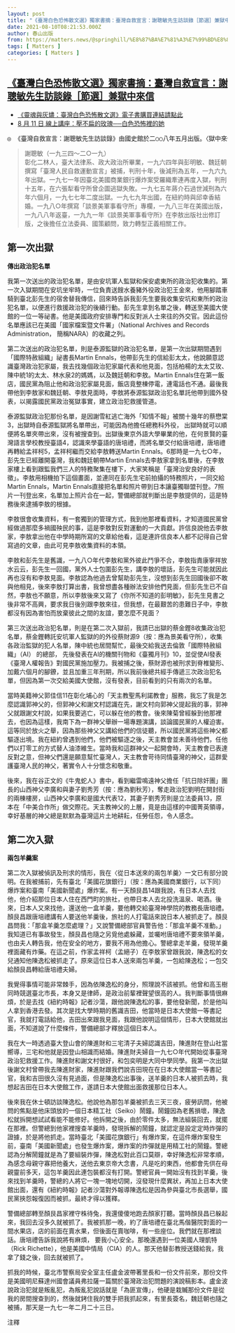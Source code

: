 ```yaml
---
layout: post
title: "《臺灣白色恐怖散文選》獨家書摘：臺灣自救宣言：謝聰敏先生訪談錄［節選］兼獄中來信"
date: 2021-08-10T08:21:53.000Z
author: 春山出版
from: https://matters.news/@springhill/%E8%87%BA%E7%81%A3%E7%99%BD%E8%89%B2%E6%81%90%E6%80%96%E6%95%A3%E6%96%87%E9%81%B8-%E7%8D%A8%E5%AE%B6%E6%9B%B8%E6%91%98-%E8%87%BA%E7%81%A3%E8%87%AA%E6%95%91%E5%AE%A3%E8%A8%80-%E8%AC%9D%E8%81%B0%E6%95%8F%E5%85%88%E7%94%9F%E8%A8%AA%E8%AB%87%E9%8C%84-%E7%AF%80%E9%81%B8-%E5%85%BC%E7%8D%84%E4%B8%AD%E4%BE%86%E4%BF%A1-bafyreicybr4stysulwdnsbp7ig6vtmvewjz4fpd4pjgqwrcfn7muexgowm
tags: [ Matters ]
categories: [ Matters ]
---
```

<!--1628583713000-->
[《臺灣白色恐怖散文選》獨家書摘：臺灣自救宣言：謝聰敏先生訪談錄［節選］兼獄中來信](https://matters.news/@springhill/%E8%87%BA%E7%81%A3%E7%99%BD%E8%89%B2%E6%81%90%E6%80%96%E6%95%A3%E6%96%87%E9%81%B8-%E7%8D%A8%E5%AE%B6%E6%9B%B8%E6%91%98-%E8%87%BA%E7%81%A3%E8%87%AA%E6%95%91%E5%AE%A3%E8%A8%80-%E8%AC%9D%E8%81%B0%E6%95%8F%E5%85%88%E7%94%9F%E8%A8%AA%E8%AB%87%E9%8C%84-%E7%AF%80%E9%81%B8-%E5%85%BC%E7%8D%84%E4%B8%AD%E4%BE%86%E4%BF%A1-bafyreicybr4stysulwdnsbp7ig6vtmvewjz4fpd4pjgqwrcfn7muexgowm)
------

<div>
<ul><li><a href="https://readmoo.com/book/210179507000101" target="_blank">《靈魂與灰燼：臺灣白色恐怖散文選》電子書購買連結請點此</a></li><li><a href="https://www.facebook.com/events/171301945067959/" target="_blank">8 月 11 日 線上講座：壓不扁的玫瑰──白色恐怖裡的她</a></li></ul><pre class="ql-syntax">◎ 《臺灣自救宣言：謝聰敏先生訪談錄》由國史館於二○○八年五月出版。〈獄中來信〉英文版首次發表於一九七二年四月二十四日《紐約時報》，後中文版收錄於一九九一年九月《談景美軍法看守所》，李敖出版社。</pre><blockquote>謝聰敏（一九三四～二○一九）<br class="smart">彰化二林人，臺大法律系、政大政治所畢業，一九六四年與彭明敏、魏廷朝撰寫「臺灣人民自救運動宣言」被捕，判刑十年，後減刑為五年，一九六九年出獄。一九七一年因臺北美國商業銀行爆炸案受羅織牽連再度入獄，判刑十五年，在六張犁看守所曾企圖逃獄失敗。一九七五年蔣介石過世減刑為六年六個月，一九七七年二度出獄。一九七九年出國，在紐約時與邱幸香結婚。一九八○年撰寫「談景美軍事看守所」專欄，一九八三年在美國出版，一九八八年返臺，一九九一年《談景美軍事看守所》在李敖出版社出修訂版，之後擔任立法委員、國策顧問，致力轉型正義相關工作。</blockquote><h2>第一次出獄</h2><p><strong>傳出政治犯名單</strong></p><p>我第一次送出的政治犯名單，是由安坑軍人監獄和保安處東所的政治犯收集的。第一次入獄期間在安坑坐牢時，一位負責送餿水養豬外役政治犯王金來，他用腳踏車騎到臺北彭先生的宿舍替我傳信，回來時告訴我彭先生要我收集安坑和東所的政治犯名單，以便進行救援政治犯的後續行動。彭先生拿到名單之後，轉送至美國大使館的一位一等祕書。他是美國政府安排專門和反對派人士來往的外交官。因此這份名單應該已在美國「國家檔案暨文件署」（National Archives and Records Administration， 簡稱NARA）的收藏之列。</p><p>第二次送出的政治犯名單，則是泰源監獄的政治犯名單，是第一次出獄期間遇到「國際特赦組織」祕書長Martin Ennals，他帶彭先生的信給彭太太，他說願意認識臺灣政治犯家屬，我去找幾個政治犯家屬代表和他見面，包括柏楊的太太艾玫、陳中統1的太太、林水泉2的媽媽，以及魏廷朝和李敖。Martin Ennals住在第一飯店，國民黨為阻止他和政治犯家屬見面，飯店竟整棟停電，連電話也不通。最後我帶他到李敖家和魏廷朝、李敖見面時，李敖將泰源監獄政治犯名單託他帶到國外發表，以揭露國民黨政治冤獄事實，建立政治犯救援管道。</p><p>泰源監獄政治犯那份名單，是因謝雪紅逃亡海外「知情不報」被關十幾年的蔡懋棠3，出獄時自泰源監獄將名單帶出，可能因為他擔任總務科外役， 出獄時就可以順便將名單夾帶出來，沒有被搜查到。出獄後東京外語大學畢業的他，在何景賢的臺灣語言學校教授臺語4，認識來學臺語的唐培禮，而將名單交付給唐培禮，唐培禮再轉給孟祥柯5，孟祥柯繼而交給李敖轉送Martin Ennals。6那時是一九七○年，彭先生已經離開臺灣，我和魏廷朝帶Martin Ennals去李敖家拿到名單後，在李敖家樓上看到跟監我們三人的特務聚集在樓下，大家笑稱是「臺灣治安良好的表徵」。李敖用相機拍下這個畫面，並連同在彭先生宅前拍攝的特務照片，一同交給Martin Ennals，Martin Ennals直接把名單和照片帶到日本讓臺獨聯盟刊登。7照片一刊登出來，名單加上照片合在一起，警備總部就判斷出是李敖提供的，這是特務後來逮捕李敖的根據。</p><p>李敖很會收集資料，有一套獨到的管理方式，我到他那裡看資料，才知道國民黨曾經做過那麼多禍國殃民的事，這是李敖對反對運動的一大貢獻。許信良說他去李敖家，李敖拿出他在中學時期所寫的文章給他看，這是連許信良本人都不記得自己曾寫過的文章，由此可見李敖收集資料的本領。</p><p>李敖和彭先生是舊識，一九八○年代李敖和黨外彼此鬥爭不合，李敖指責康寧祥放水云云，彭先生一回國，黨外人士包圍彭先生，講李敖的壞話，彭先生可能就因此再也沒有和李敖見面。李敖認為他過去曾幫助彭先生，沒想到彭先生回國後卻不敢與他相見，後來李敖打算出書，我曾想盡各種辦法安排他們見面，但彭先生已不自然，李敖也不願意，所以李敖後來又寫了《你所不知道的彭明敏》，彭先生見書之後非常不高興，要求我日後別跟李敖來往，但我想，在最艱苦的患難日子中，李敖都沒有因為害怕而放棄彼此之間的友誼，要怎麼不見面？</p><p>第三次送出政治犯名單，則是在第二次入獄前，我請已出獄的蔡金鏗8收集政治犯名單，蔡金鏗轉託安坑軍人監獄的的外役蔡財源9（按：應為景美看守所），收集各政治監獄的犯人名單，陳中統也居間幫忙，最後交給我送去倫敦「國際特赦組織」（AI） 的總部， 先後發表在AI的機關刊物和《臺獨月刊》10，並促使AI發表《臺灣人權報告》對國民黨施加壓力。我被捕之後，蔡財源也被刑求到脊椎變形、加戴六個月的腳鐐，並且加重三年刑期，所以我前後總共經手傳遞三次政治犯名單，但因為第一次交給美國大使館，沒有發表，目前看到的只有兩次的名單。</p><p>當時美籍神父郭佳信11在彰化埔心的「天主教聖馬利諾教會」服務，我忘了我是怎麼認識郭神父的，但郭神父和謝文村認識在先，謝文村向郭神父提起我的事，郭神父就跟謝文村說，如果我要逃亡，可以躲在他的教會。後來陳菊曾經躲到他那裡去，也因為這樣，我南下為一群神父舉辦一場專題演講，談論國民黨的人權迫害。這等同於放火之舉，因為那些神父又講給他們的信徒聽，所以國民黨將這些神父都驅逐出境。我在紐約曾遇到他們，他們被驅逐之後，天主教會並未善待他們，任他們以打零工的方式替人油漆維生。當時我和這群神父一起開會時，天主教會已表達反對之意，但神父們還是願意幫忙臺灣人，天主教會苛待同情臺灣的神父，這群愛護臺灣人民的神父，著實令人十分懷念和敬重。</p><p>後來，我在谷正文的《牛鬼蛇人》書中，看到繼雷鳴遠神父擔任「抗日除奸團」團長的山西神父李廣和與妻子劉秀芳（按：應為劉秋芳），奪走政治犯劉明在開封街的兩棟樓房，山西神父李廣和是國大代表12，其妻子劉秀芳則是立法委員13，原本在「中美合作所」做交際花。天主教神父的上層，竟是由這樣的中國菁英領導，幸好基層的神父總是默默為臺灣這片土地耕耘，任勞任怨，令人感念。</p><h2>第二次入獄</h2><p><strong>兩包羊羹案</strong></p><p>第二次入獄被偵訊及刑求的情形，我在〈從日本送來的兩包羊羹〉一文已有部分說明。在我被捕前，先有臺北「美國花旗銀行」（按：應為美國商業銀行，以下同）爆炸案和臺南「美國新聞處」爆炸案。有一天顏艮昌14跟我說，有日本人去找他，他介紹那位日本人住在西門町的旅社，也帶日本人去北投洗溫泉、喝酒。後來，日本人又來找他，還送他一盒羊羹，要他轉交給臺灣神學院的教務長唐培禮。顏艮昌跟唐培禮講有人要送他羊羹後，旅社的人打電話來說日本人被抓走了。顏艮昌問我：「那盒羊羹怎麼處理？」又說警備總部官員警告他：「那盒羊羹不准動。」我知道已有事故發生，顏艮昌也隨之另覓他處躲藏，並囑咐唐培禮不要來領羊羹，也由夫人轉告我，他在安全的地方，要我不用為他擔心。警總拿走羊羹，發現羊羹裡面藏有炸藥。在這之前，作家孟祥柯（孟絕子）在李敖家曾跟我說，陳逸松的女兒通知他陳逸松被抓走了。原來這位日本人送來兩包羊羹，一包給陳逸松；一包交給顏艮昌轉給唐培禮夫婦。</p><p>我覺得事情可能非常棘手，因為依陳逸松的身分，照理說不該被抓。他曾和高玉樹同時競選臺北市長，本身又是律師，是政治前輩裡聲望很高的人。我判斷事情很麻煩，於是去找《紐約時報》記者沙蕩，跟他說陳逸松的事，要他發新聞，於是他叫人拿到香港去發。其次是找大學時期的舊識吉田，他當時是日本大使館一等書記官，我就打電話給他，吉田出來跟我見面，我跟他說明這個情形，日本大使館就出面，不知道說了什麼條件，警備總部才釋放這個日本人。</p><p>我在大一時透過臺大登山會的陳進財和三宅清子夫婦認識吉田，陳進財在登山社當嚮導，三宅和他就是因登山相識而結婚。陳進財夫婦自一九七○年代開始從事臺灣政治犯救援工作。陳進財和謝文村很好，和包奕明是大同中學同學。我第一次出獄後謝文村曾帶我去陳進財家，陳進財跟我們說吉田現在在日本大使館當一等書記官，我和吉田很久沒有見過面，但是陳逸松出事後，送羊羹的日本人被抓去時，我想起吉田在日本大使館工作，遂請日本大使館出面救援那位日本人。</p><p>後來我在休士頓訪談陳逸松。他說他為那包羊羹被抓去三天三夜，疲勞訊問，他被問的焦點是他床頭放的一個日本精工社（Seiko）鬧鐘。鬧鐘因為老舊損壞，陳逸松就拆開想試試看能不能修好。他拆開之後，由於零件太多，無法組裝回去，就擺在那裡。但警總到他家裡搜查羊羹時，發現拆解的鬧鐘，就認定是設定定時炸彈的證據，於是將他抓走。當時臺北「美國花旗銀行」有爆炸案，在這件爆炸案發生前，臺南「美國新聞處」也發生爆炸案，爆炸案的炸彈就是用精工社的鬧鐘。警總認為分解鬧鐘就是為了要組裝炸彈，陳逸松對此百口莫辯，幸好陳逸松非常孝順，為感念母親守寡把他養大，送他去東京帝大念書，凡是吃的東西，他都會先供在母親靈前多天，這包羊羹因此連包裝都沒有打開。警總官員一開始沒有找到羊羹，後來找到羊羹時，警總的人將它一塊一塊地切開，沒發現什麼異狀，再加上日本大使館出面，還有《紐約時報》記者沙蕩對外報導陳逸松是因為參與臺北市長選舉，國民黨挾怨報復因而被抓，最終才得以獲釋。</p><p>警備總部轉至顏艮昌家裡守株待兔，我還傻傻地跑去顏家打聽。當時顏艮昌已躲起來，我回去沒多久就被抓了。我被抓那一晚，約了唐培禮在臺北馬偕醫院對面的一間水果店，店的前面在賣水果，但後面在賣咖啡，有一些座位。我們就在那裡談話。唐培禮告訴我說將有麻煩， 要我小心安全。那晚還遇到一位美國人理凱特（Rick Richette），他是美國中情局（CIA）的人。那天他替彭教授送錢給我，我拿了錢之後，回去就被抓了。</p><p>抓我的時候，臺北市警察局安全室主任盧金波帶著里長和一份文件前來，那份文件是美國明尼蘇達州國會議員弗拉薩一篇關於臺灣政治犯問題的演說稿影本。盧金波說政治犯就是叛亂犯，為叛亂犯說話就是「為匪宣傳」，他硬是栽贓那份文件是從我的房間搜查到的，然後就銬住我的雙手把我抓起來，有里長簽名，魏廷朝也隨之被捕，那天是一九七一年二月二十三日。</p><pre class="ql-syntax">注釋　　　　　　　　　　　　　　　　　　　　　　　　　　　　　　　　　　　　　　　　　　　　　　　　　　　　　　1 編注：陳中統（一九三七～），為陳映真成功高中同學，兩人曾於一九五七年劉自然事件上街抗議，陳中統就讀高雄醫學院、日本岡山大學醫學院研究所，在日本期間接觸臺灣青年獨立聯盟。一九六八年十二月因父親病重返臺，隔年二月六日與蔡憲子結婚，新婚十五天於蜜月旅行後，二月二十一日即遭逮捕，判刑十五年。一九七五年蔣介石過世後獲減刑，自一九七○年在景美看守所醫務室擔任外役，一九七九年二月二十二日出獄，繫獄十年。在醫務室期間，利用職務收集政治犯名單，並與外役蔡財源合作輾轉送出海外刊登。2 編注：林水泉（一九三七～），松山人，松山初級商業學校肄業，家裡經營米廠、旅社等生意，一九六一年一月二十三歲的林水泉參選議員，差一百五十七票落選，卻因選舉時罵國民黨，於同年四月六日被送去小琉球、屏東大鵬農場管訓，時間一年八個月。一九六四年再次參選議員當選，彭明敏曾投他一票。一九六七年九月在市議員任內，因與許曹德等人組織「全國青年團結促進會」被捕，判刑十五年，一九七五年蔣介石過世獲減刑，一九七七年出獄。3 吳俊瑩注：蔡懋棠（一九二二～一九七八），鹿港人，十四歲赴日留學，東京外國語學校畢業，一九四五年四月畢業返臺後，曾任省立臺中商業學校專任英文教員、海軍第三基地司令部軍委一階譯述員，被捕時則為合作金庫總庫辦事員。蔡懋棠判十二年，一九六三年出獄後，一九七一年因遭控洩漏泰源監獄政治犯名單，再度被捕，判感訓三年，交由家人保護管束。蔡懋棠之兄蔡汝鑫，則是在葉敏新等叛亂案中被控與共黨發生關係，為匪工作爭取幹部，雖是「外圍分子」，但被認為匪嫌甚重，在核覆時被加重判刑。4 編注：何景賢（一九三四～），嘉義人，為中華語文研習所創辦者，該研習所英文名為Taipei Language Institute，所以又稱臺北語言學校，該學校是許多來臺傳教士學語言的地方，甚至到一九七九年前美國在臺協會人員也都是在此學校培訓中文。TLI曾有鄉土語言課程，但蔡懋棠應該是在設於臺大的史丹福中心任教，有教臺語與日語兩種說法。5 編注：孟祥柯（一九三○～二○一七），遼寧人，筆名孟絕子，曾為臺大外文系圖書館管理員，與黨外人士往來密切，一九七一年因泰源監獄政治犯名單洩漏案，遭羈押兩個月後以保外就醫獲釋。6 吳俊瑩注：泰源監獄的政治犯名單，應為孫家驥所自獄中攜出，孫因被派在醫務室負責登記領發藥品，因而能夠接人犯名冊，一九六七年孫將名單夾帶出獄。孫家驥與蔡懋棠曾同為獄友，兩人出獄後仍有往來。後來孫持有的政治犯的名冊，分別給過在臺大史丹褔中心任教的蔡懋棠，以及當時臺大歷史系講師的鄭欽仁。後來，蔡懋棠透過史丹福中心的同事魏益民，將名單交到關心臺灣政治犯的唐培禮手上。至於李敖所拿到的名單，如謝聰敏所回憶，來自孟祥柯，但孟應該也是自蔡懋棠所拿到，而非唐培禮。7 編注：按張炎憲在《梅心怡Lynn Miles人權相關書信集二》之序〈民主人權與政治犯救援〉，分別發表於臺灣獨立聯盟刊物《臺灣青年》雜誌一二○號、一二一號、一二三號、一二五號（一九七○年十一月與十二月、一九七一年二月與四月）。出自張炎憲、沈亮編，《梅心怡Lynn Miles 人權相關書信集二》（臺北：吳三連臺灣史料基金會，二○○九）。8 編注：蔡金鏗（一九三四～），臺南人，南英商職畢業，因從事藥物仲介時賣到過期藥品，被關四十天，期間認識廖啟川，退伍後從事食品加工生意，與廖啟川偶遇，被捲進廖啟川臺獨案，一九六二年遭捕，一九七○年出獄。出獄後有協助將當外役的蔡財源送出的政治犯名單，轉給謝聰敏。一九七一年二月因臺南美新處與臺北美國商業銀行爆炸案再度被捕，關押一九一天後釋放。9 編注：應為景美看守所不是安坑軍人監獄。蔡財源（一九四○～），高雄人，一九六二年因與施明德等的臺灣獨立聯盟案，遭判十二年，在景美看守所期間擔任洗衣工廠外役，輾轉送出政治犯名單，一九七一年因此案遭刑求，最後判感化三年。10 編注：《臺獨月刊》為臺灣獨立建國聯盟於一九七二年三月二十八日創辦的刊物。11 編注：天主教聖馬利諾教會美籍神父郭佳信（一九三一～二○一五），出生於紐約，一九六二年來臺，任彰化埔心羅厝天主堂駐堂神父，因兩次庇護陳菊，在一九七九年遭驅逐出境。二○○○年政黨輪替後，才又返臺拜訪。12 吳俊瑩注：李廣和，一九○○年生，山西襄垣人，法國里昂大學法學博士。曾任晉冀邊區游擊縱隊司令、軍事委員會華北軍事特派員、保密局華北督導組中將組長、天津警備司令部稽查處長、中國天主教文化協進會監事。長於特務、情報工作，一九五三年過世。13 吳俊瑩注：應為「劉秋芳」。劉秋芳，荷蘭公教大學哲學博士。一九二七年加入國民黨，一九三八年任平津婦女地下工作大隊上校大隊長、第二戰區長官司令部少將參議、中國天主教文化協會顧問。中國對日抗戰期間，曾被日方憲兵捕獲刑求，始終未供認軍統局有案。戰後天主教主教于斌曾致函蔣介石以劉秋芳有忠勇愛國事蹟，以社會賢達支援立委競選。一九五○年六月劉在臺遞補「附逆」北平市立法委員當選人李蒸之缺額。14 林易澄注：顏艮昌（一九二一～二○○八），勞工運動家。曾任國民大會代表，臺北市總工會理事長，主持臺北市印刷工會，抗拒當局壓力承印《自由中國》。與謝聰敏於彭明敏出走後相識，兩人常在西門町日本酒館小酌。兩包羊羹案中，謝聰敏始終未供出顏艮昌躲藏下落，讓他得以倖免。</pre>
</div>

